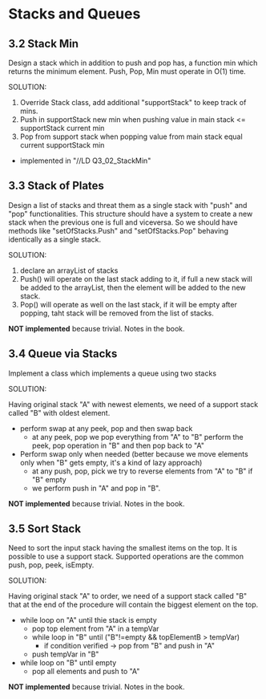 # Stacks and Queues

## 3.2 Stack Min
Design a stack which in addition to push and pop has, a function min which returns the minimum element. Push, Pop, Min must operate in O(1) time.

SOLUTION:
1) Override Stack class, add additional "supportStack" to keep track of mins.
2) Push in supportStack new min when pushing value in main stack <= supportStack current min
3) Pop from support stack when popping value from main stack equal current supportStack min

- implemented in "//LD Q3_02_StackMin"

## 3.3 Stack of Plates 
Design a list of stacks and threat them as a single stack with "push" and "pop" functionalities. This structure should have a system to create a new stack when the previous one is full and viceversa. So we should have methods like "setOfStacks.Push" and "setOfStacks.Pop" behaving identically as a single stack.

SOLUTION:
1) declare an arrayList of stacks
2) Push() will operate on the last stack adding to it, if full a new stack will be added to the arrayList, then the element will be added to the new stack.
3) Pop() will operate as well on the last stack, if it will be empty after popping, taht stack will be removed from the list of stacks.

**NOT implemented** because trivial. Notes in the book.

## 3.4 Queue via Stacks
Implement a class which implements a queue using two stacks

SOLUTION:

Having original stack "A" with newest elements, we need of a support stack called "B" with oldest element.
  - perform swap at any peek, pop and then swap back
    - at any peek, pop we pop everything from "A" to "B" perform the peek, pop operation in  "B" and then pop back to "A" 
  - Perform swap only when needed (better because we move elements only when "B" gets empty, it's a kind of lazy approach)
    - at any push, pop, pick we try to reverse elements from "A" to "B" if "B" empty
    - we perform push in "A" and pop in "B".

**NOT implemented** because trivial. Notes in the book.

## 3.5 Sort Stack
Need to sort the input stack having the smallest items on the top. It is possible to use a support stack. Supported operations are the common push, pop, peek, isEmpty.

SOLUTION:

Having original stack "A" to order, we need of a support stack called "B" that at the end of the procedure will contain the biggest element on the top.
  - while loop on "A" until thie stack is empty
    - pop top element from "A" in a tempVar
	- while loop in "B" until ("B"!=empty && topElementB > tempVar) 
	  - if condition verified -> pop from "B" and push in "A"
	- push tempVar in "B"
  - while loop on "B" until empty
    - pop all elements and push to "A"

**NOT implemented** because trivial. Notes in the book.